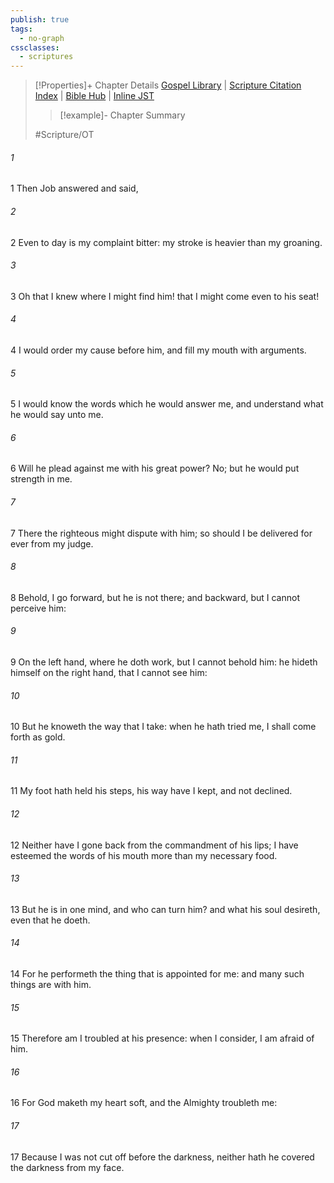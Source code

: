 ```yaml
---
publish: true
tags:
  - no-graph
cssclasses:
  - scriptures
---
```

>[!Properties]+ Chapter Details
>[Gospel Library](https://churchofjesuschrist.org/study/scriptures/ot/job/23?lang=eng)    |    [Scripture Citation Index](https://scriptures.byu.edu/#07617::c07617)    |    [Bible Hub](https://biblehub.com/job/23.htm)    |    [Inline JST](https://scripturetoolbox.com/html/ic/Job/23.html)
>>[!example]- Chapter Summary
>> 
> 
>
>#Scripture/OT
###### 1
1 Then Job answered and said,
###### 2
2 Even to day is my complaint bitter: my stroke is heavier than my groaning.
###### 3
3 Oh that I knew where I might find him! that I might come even to his seat!
###### 4
4 I would order my cause before him, and fill my mouth with arguments.
###### 5
5 I would know the words which he would answer me, and understand what he would say unto me.
###### 6
6 Will he plead against me with his great power? No; but he would put strength in me.
###### 7
7 There the righteous might dispute with him; so should I be delivered for ever from my judge.
###### 8
8 Behold, I go forward, but he is not there; and backward, but I cannot perceive him:
###### 9
9 On the left hand, where he doth work, but I cannot behold him: he hideth himself on the right hand, that I cannot see him:
###### 10
10 But he knoweth the way that I take: when he hath tried me, I shall come forth as gold.
###### 11
11 My foot hath held his steps, his way have I kept, and not declined.
###### 12
12 Neither have I gone back from the commandment of his lips; I have esteemed the words of his mouth more than my necessary food.
###### 13
13 But he is in one mind, and who can turn him? and what his soul desireth, even that he doeth.
###### 14
14 For he performeth the thing that is appointed for me: and many such things are with him.
###### 15
15 Therefore am I troubled at his presence: when I consider, I am afraid of him.
###### 16
16 For God maketh my heart soft, and the Almighty troubleth me:
###### 17
17 Because I was not cut off before the darkness, neither hath he covered the darkness from my face.
